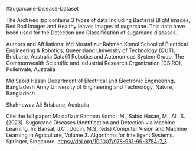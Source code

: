 #Sugarcane-Disease-Dataset

The Archived zip contains 3 types of data including Bacterial Blight images, Red Rod Images and Healthy leaves Images of sugarcane. This data have been used for the Detection and Classification of sugarcane diseases.

Authors and Affiliations:
Md Mostafizur Rahman Komol
School of Electrical Engineering & Robotics, Queensland University of Technology (QUT), Brisbane, Australia
Data61 Robotics and Autonomous System Group, The Commonwealth Scientific and Industrial Research Organization (CSIRO), Pullenvale, Australia

Md Sabid Hasan
Department of Electrical and Electronic Engineering, Bangladesh Army University of Engineering and Technology, Natore, Bangladesh

Shahnewaz Ali
Brisbane, Australia


Cite the full paper: Mostafizur Rahman Komol, M., Sabid Hasan, M., Ali, S. (2023). Sugarcane Diseases Identification and Detection via Machine Learning. In: Bansal, J.C., Uddin, M.S. (eds) Computer Vision and Machine Learning in Agriculture, Volume 3. Algorithms for Intelligent Systems. Springer, Singapore. https://doi.org/10.1007/978-981-99-3754-7_3
